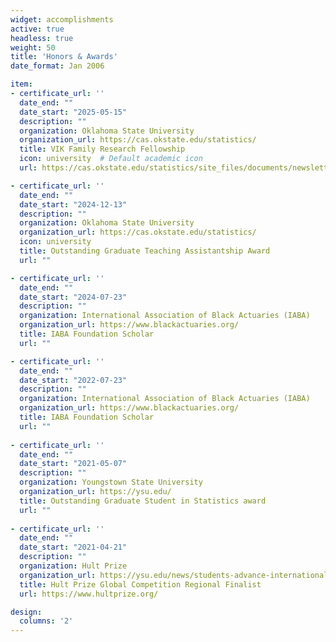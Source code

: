 ```yaml
---
widget: accomplishments
active: true
headless: true
weight: 50
title: 'Honors & Awards'
date_format: Jan 2006

item:
- certificate_url: ''
  date_end: ""
  date_start: "2025-05-15"
  description: ""
  organization: Oklahoma State University
  organization_url: https://cas.okstate.edu/statistics/
  title: VIK Family Research Fellowship
  icon: university  # Default academic icon
  url: https://cas.okstate.edu/statistics/site_files/documents/newsletters/stat_newsletter2018.pdf

- certificate_url: ''
  date_end: ""
  date_start: "2024-12-13"
  description: ""
  organization: Oklahoma State University
  organization_url: https://cas.okstate.edu/statistics/
  icon: university 
  title: Outstanding Graduate Teaching Assistantship Award
  url: ""

- certificate_url: ''
  date_end: ""
  date_start: "2024-07-23"
  description: ""
  organization: International Association of Black Actuaries (IABA)
  organization_url: https://www.blackactuaries.org/
  title: IABA Foundation Scholar
  url: ""

- certificate_url: ''
  date_end: ""
  date_start: "2022-07-23"
  description: ""
  organization: International Association of Black Actuaries (IABA)
  organization_url: https://www.blackactuaries.org/
  title: IABA Foundation Scholar
  url: ""
  
- certificate_url: ''
  date_end: ""
  date_start: "2021-05-07"
  description: ""
  organization: Youngstown State University
  organization_url: https://ysu.edu/
  title: Outstanding Graduate Student in Statistics award
  url: ""
  
- certificate_url: ''
  date_end: ""
  date_start: "2021-04-21"
  description: ""
  organization: Hult Prize
  organization_url: https://ysu.edu/news/students-advance-international-competition-nobel-peace-prize-college-students
  title: Hult Prize Global Competition Regional Finalist
  url: https://www.hultprize.org/

design:
  columns: '2'
---
```

